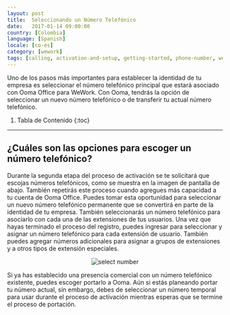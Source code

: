```yaml
---
layout: post
title:  Seleccionando un Número Telefónico
date:   2017-01-14 09:00:00
country: [Colombia]
language: [Spanish]
locale: [co-es]
category: [wework]
tags: [calling, activation-and-setup, getting-started, phone-number, wework]
---
```


Uno de los pasos más importantes para establecer la identidad de tu empresa es seleccionar el número telefónico principal que estará asociado con Ooma Office para WeWork. Con Ooma, tendrás la opción de seleccionar un nuevo número telefónico o de transferir tu actual número telefónico.

1. Tabla de Contenido
{:toc}
* * *

## ¿Cuáles son las opciones para escoger un número telefónico?

Durante la segunda etapa del proceso de activación se te solicitará que escojas números telefónicos, como se muestra en la imagen de pantalla de abajo. También repetirás este proceso cuando agregues más capacidad a tu cuenta de Ooma Office. Puedes tomar esta oportunidad para seleccionar un nuevo número telefónico permanente que se convertirá en parte de la identidad de tu empresa. También seleccionarás un número telefónico para asociarlo con cada una de las extensiones de tus usuarios. Una vez que hayas terminado el proceso del registro, puedes ingresar para seleccionar y asignar un número telefónico para cada extensión de usuario. También puedes agregar números adicionales para asignar a grupos de extensiones y a otros tipos de extensión especiales.

<p align="center"><img alt="select number" src="{{ site.baseurl }}/assets/images/ooma_office_wework/select_phone_number_wework_1.png" /></p> 

Si ya has establecido una presencia comercial con un número telefónico existente, puedes escoger portarlo a Ooma. Aún si estás planeando portar tu número actual, sin embargo, debes de seleccionar un número temporal para usar durante el proceso de activación mientras esperas que se termine el proceso de portación.
